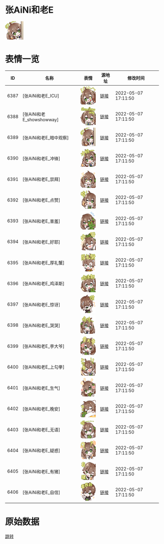 # 张AiNi和老E

<img src="./cover.png" height="60" alt="cover" />

# 表情一览

|ID|名称|表情|源地址|修改时间|
|----|----|----|----|----|
|6387|[张AiNi和老E_ICU]|<img src="./pic/006387_%5B张AiNi和老E_ICU%5D.png" height="60" alt="ICU"/>|[链接](http://i0.hdslb.com/bfs/emote/38ab64020cdbc8853456a03ce5eafcfac7226369.png)|2022-05-07 17:11:50|
|6388|[张AiNi和老E_showshowway]|<img src="./pic/006388_%5B张AiNi和老E_showshowway%5D.png" height="60" alt="showshowway"/>|[链接](http://i0.hdslb.com/bfs/emote/b51b43030b04542a460755b7896baba1718b7718.png)|2022-05-07 17:11:50|
|6389|[张AiNi和老E_暗中观察]|<img src="./pic/006389_%5B张AiNi和老E_暗中观察%5D.png" height="60" alt="暗中观察"/>|[链接](http://i0.hdslb.com/bfs/emote/468cca3d629981a5df6e281b146ec8a593695f0e.png)|2022-05-07 17:11:50|
|6390|[张AiNi和老E_冲锋]|<img src="./pic/006390_%5B张AiNi和老E_冲锋%5D.png" height="60" alt="冲锋"/>|[链接](http://i0.hdslb.com/bfs/emote/4fd090a25f2f6d87c942d374540206abcaed1ace.png)|2022-05-07 17:11:50|
|6391|[张AiNi和老E_崇拜]|<img src="./pic/006391_%5B张AiNi和老E_崇拜%5D.png" height="60" alt="崇拜"/>|[链接](http://i0.hdslb.com/bfs/emote/232c7f6ae92e15a3eeff0a4c44fe53d4533c7654.png)|2022-05-07 17:11:50|
|6392|[张AiNi和老E_点赞]|<img src="./pic/006392_%5B张AiNi和老E_点赞%5D.png" height="60" alt="点赞"/>|[链接](http://i0.hdslb.com/bfs/emote/752ff873ec818b3d885848946fb1121d30ebe505.png)|2022-05-07 17:11:50|
|6393|[张AiNi和老E_害羞]|<img src="./pic/006393_%5B张AiNi和老E_害羞%5D.png" height="60" alt="害羞"/>|[链接](http://i0.hdslb.com/bfs/emote/20ba72a50f59e54796fe170e6af6466338ff8cbd.png)|2022-05-07 17:11:50|
|6394|[张AiNi和老E_好耶]|<img src="./pic/006394_%5B张AiNi和老E_好耶%5D.png" height="60" alt="好耶"/>|[链接](http://i0.hdslb.com/bfs/emote/207182b95fb2752687f3f3ab35b035e67fa0b5bb.png)|2022-05-07 17:11:50|
|6395|[张AiNi和老E_厚礼蟹]|<img src="./pic/006395_%5B张AiNi和老E_厚礼蟹%5D.png" height="60" alt="厚礼蟹"/>|[链接](http://i0.hdslb.com/bfs/emote/6fae289698f85c096f89c7cf754b29df8b3cea83.png)|2022-05-07 17:11:50|
|6396|[张AiNi和老E_鸡泽斯]|<img src="./pic/006396_%5B张AiNi和老E_鸡泽斯%5D.png" height="60" alt="鸡泽斯"/>|[链接](http://i0.hdslb.com/bfs/emote/773d8f0447689f55e2c3b2c7143e2f4b72f873a3.png)|2022-05-07 17:11:50|
|6397|[张AiNi和老E_惊讶]|<img src="./pic/006397_%5B张AiNi和老E_惊讶%5D.png" height="60" alt="惊讶"/>|[链接](http://i0.hdslb.com/bfs/emote/fb542e3f85956b0ee020be7f9a149d75f27e1ad2.png)|2022-05-07 17:11:50|
|6398|[张AiNi和老E_哭哭]|<img src="./pic/006398_%5B张AiNi和老E_哭哭%5D.png" height="60" alt="哭哭"/>|[链接](http://i0.hdslb.com/bfs/emote/cf1ebaf8d16712694e1af9929fff8d9568b5c853.png)|2022-05-07 17:11:50|
|6399|[张AiNi和老E_李大爷]|<img src="./pic/006399_%5B张AiNi和老E_李大爷%5D.png" height="60" alt="李大爷"/>|[链接](http://i0.hdslb.com/bfs/emote/a5e9e62249b2cdf751604ba35c61e3501fc96249.png)|2022-05-07 17:11:50|
|6400|[张AiNi和老E_上勾拳]|<img src="./pic/006400_%5B张AiNi和老E_上勾拳%5D.png" height="60" alt="上勾拳"/>|[链接](http://i0.hdslb.com/bfs/emote/135fee7937a6702305a04f9a3b8aedfd2a4ab3d5.png)|2022-05-07 17:11:50|
|6401|[张AiNi和老E_生气]|<img src="./pic/006401_%5B张AiNi和老E_生气%5D.png" height="60" alt="生气"/>|[链接](http://i0.hdslb.com/bfs/emote/d02f6d91b957219858373f3d58d771bf698b15ae.png)|2022-05-07 17:11:50|
|6402|[张AiNi和老E_晚安]|<img src="./pic/006402_%5B张AiNi和老E_晚安%5D.png" height="60" alt="晚安"/>|[链接](http://i0.hdslb.com/bfs/emote/7db3f47d200a927c1a8a4378ef7284f0071d4b4a.png)|2022-05-07 17:11:50|
|6403|[张AiNi和老E_无语]|<img src="./pic/006403_%5B张AiNi和老E_无语%5D.png" height="60" alt="无语"/>|[链接](http://i0.hdslb.com/bfs/emote/a712c933dd1b786f6bc04682e04502e78684772c.png)|2022-05-07 17:11:50|
|6404|[张AiNi和老E_疑惑]|<img src="./pic/006404_%5B张AiNi和老E_疑惑%5D.png" height="60" alt="疑惑"/>|[链接](http://i0.hdslb.com/bfs/emote/0fe4080d87904279ea46a306a03af5d8c07bea57.png)|2022-05-07 17:11:50|
|6405|[张AiNi和老E_有猪]|<img src="./pic/006405_%5B张AiNi和老E_有猪%5D.png" height="60" alt="有猪"/>|[链接](http://i0.hdslb.com/bfs/emote/a67b7362e373ebe089c261ebc8fd114b2d342f7d.png)|2022-05-07 17:11:50|
|6406|[张AiNi和老E_自信]|<img src="./pic/006406_%5B张AiNi和老E_自信%5D.png" height="60" alt="自信"/>|[链接](http://i0.hdslb.com/bfs/emote/fa4299952cd556985a549753beb3e05874301df5.png)|2022-05-07 17:11:50|

# 原始数据

[跳转](./raw.json)

